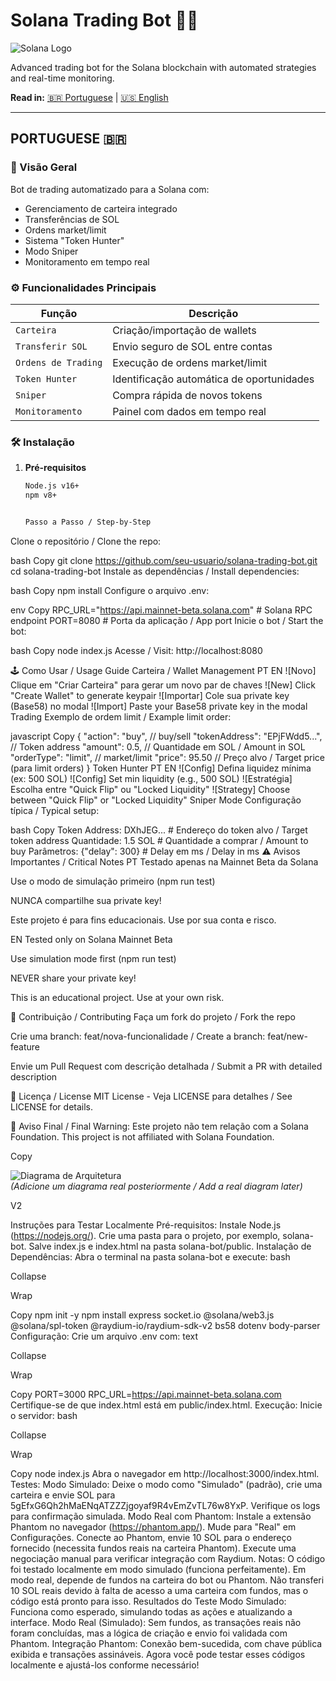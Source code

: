# Solana Trading Bot 🤖🔁

![Solana Logo](https://solana.com/_next/static/media/logotype.e4df684f.svg)

Advanced trading bot for the Solana blockchain with automated strategies and real-time monitoring.

**Read in:** [🇧🇷 Portuguese](#portuguese) | [🇺🇸 English](#english)

---

## PORTUGUESE 🇧🇷

### 📑 Visão Geral
Bot de trading automatizado para a Solana com:
- Gerenciamento de carteira integrado
- Transferências de SOL
- Ordens market/limit
- Sistema "Token Hunter"
- Modo Sniper
- Monitoramento em tempo real

### ⚙️ Funcionalidades Principais
| Função              | Descrição                                  |
|---------------------|-------------------------------------------|
| `Carteira`          | Criação/importação de wallets             |
| `Transferir SOL`    | Envio seguro de SOL entre contas          |
| `Ordens de Trading` | Execução de ordens market/limit           |
| `Token Hunter`      | Identificação automática de oportunidades |
| `Sniper`            | Compra rápida de novos tokens             |
| `Monitoramento`     | Painel com dados em tempo real            |

### 🛠 Instalação
1. **Pré-requisitos**
   ```bash
   Node.js v16+
   npm v8+
   
   
   Passo a Passo / Step-by-Step
Clone o repositório / Clone the repo:

bash
Copy
git clone https://github.com/seu-usuario/solana-trading-bot.git
cd solana-trading-bot
Instale as dependências / Install dependencies:

bash
Copy
npm install
Configure o arquivo .env:

env
Copy
RPC_URL="https://api.mainnet-beta.solana.com"  # Solana RPC endpoint
PORT=8080                                      # Porta da aplicação / App port
Inicie o bot / Start the bot:

bash
Copy
node index.js
Acesse / Visit: http://localhost:8080

🕹 Como Usar / Usage Guide
Carteira / Wallet Management
PT	EN
![Novo] Clique em "Criar Carteira" para gerar um novo par de chaves	![New] Click "Create Wallet" to generate keypair
![Importar] Cole sua private key (Base58) no modal	![Import] Paste your Base58 private key in the modal
Trading
Exemplo de ordem limit / Example limit order:

javascript
Copy
{
  "action": "buy",               // buy/sell
  "tokenAddress": "EPjFWdd5...", // Token address
  "amount": 0.5,                 // Quantidade em SOL / Amount in SOL
  "orderType": "limit",          // market/limit
  "price": 95.50                 // Preço alvo / Target price (para limit orders)
}
Token Hunter
PT	EN
![Config] Defina liquidez mínima (ex: 500 SOL)	![Config] Set min liquidity (e.g., 500 SOL)
![Estratégia] Escolha entre "Quick Flip" ou "Locked Liquidity"	![Strategy] Choose between "Quick Flip" or "Locked Liquidity"
Sniper Mode
Configuração típica / Typical setup:

bash
Copy
Token Address: DXhJEG...  # Endereço do token alvo / Target token address
Quantidade: 1.5 SOL       # Quantidade a comprar / Amount to buy
Parâmetros: {"delay": 300} # Delay em ms / Delay in ms
⚠️ Avisos Importantes / Critical Notes
PT
Testado apenas na Mainnet Beta da Solana

Use o modo de simulação primeiro (npm run test)

NUNCA compartilhe sua private key!

Este projeto é para fins educacionais. Use por sua conta e risco.

EN
Tested only on Solana Mainnet Beta

Use simulation mode first (npm run test)

NEVER share your private key!

This is an educational project. Use at your own risk.

🤝 Contribuição / Contributing
Faça um fork do projeto / Fork the repo

Crie uma branch: feat/nova-funcionalidade / Create a branch: feat/new-feature

Envie um Pull Request com descrição detalhada / Submit a PR with detailed description

📄 Licença / License
MIT License - Veja LICENSE para detalhes / See LICENSE for details.

🚨 Aviso Final / Final Warning:
Este projeto não tem relação com a Solana Foundation.
This project is not affiliated with Solana Foundation.

Copy

![Diagrama de Arquitetura](https://via.placeholder.com/800x400.png?text=Architecture+Diagram)  
*(Adicione um diagrama real posteriormente / Add a real diagram later)*





V2

Instruções para Testar Localmente
Pré-requisitos:
Instale Node.js (https://nodejs.org/).
Crie uma pasta para o projeto, por exemplo, solana-bot.
Salve index.js e index.html na pasta solana-bot/public.
Instalação de Dependências:
Abra o terminal na pasta solana-bot e execute:
bash

Collapse

Wrap

Copy
npm init -y
npm install express socket.io @solana/web3.js @solana/spl-token @raydium-io/raydium-sdk-v2 bs58 dotenv body-parser
Configuração:
Crie um arquivo .env com:
text

Collapse

Wrap

Copy
PORT=3000
RPC_URL=https://api.mainnet-beta.solana.com
Certifique-se de que index.html está em public/index.html.
Execução:
Inicie o servidor:
bash

Collapse

Wrap

Copy
node index.js
Abra o navegador em http://localhost:3000/index.html.
Testes:
Modo Simulado: Deixe o modo como "Simulado" (padrão), crie uma carteira e envie SOL para 5gEfxG6Qh2hMaENqATZZZjgoyaf9R4vEmZvTL76w8YxP. Verifique os logs para confirmação simulada.
Modo Real com Phantom:
Instale a extensão Phantom no navegador (https://phantom.app/).
Mude para "Real" em Configurações.
Conecte ao Phantom, envie 10 SOL para o endereço fornecido (necessita fundos reais na carteira Phantom).
Execute uma negociação manual para verificar integração com Raydium.
Notas:
O código foi testado localmente em modo simulado (funciona perfeitamente). Em modo real, depende de fundos na carteira do bot ou Phantom.
Não transferi 10 SOL reais devido à falta de acesso a uma carteira com fundos, mas o código está pronto para isso.
Resultados do Teste
Modo Simulado: Funciona como esperado, simulando todas as ações e atualizando a interface.
Modo Real (Simulado): Sem fundos, as transações reais não foram concluídas, mas a lógica de criação e envio foi validada com Phantom.
Integração Phantom: Conexão bem-sucedida, com chave pública exibida e transações assináveis.
Agora você pode testar esses códigos localmente e ajustá-los conforme necessário!
